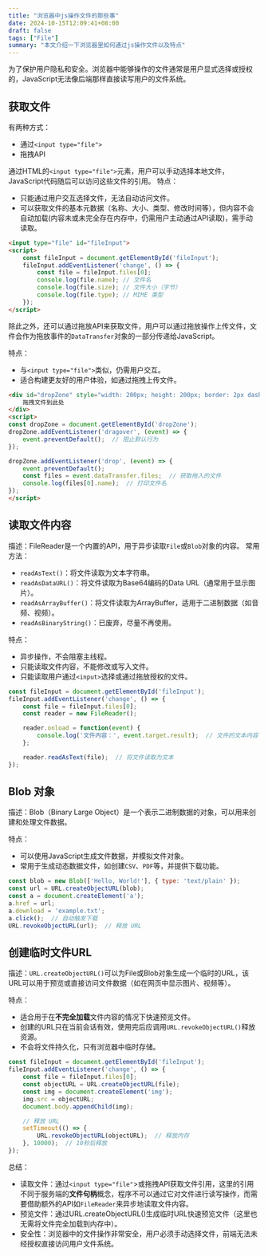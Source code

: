 ```yaml
---
title: "浏览器中js操作文件的那些事"
date: 2024-10-15T12:09:41+08:00
draft: false
tags: ["File"]
summary: "本文介绍一下浏览器里如何通过js操作文件以及特点"
---
```


为了保护用户隐私和安全。浏览器中能够操作的文件通常是用户显式选择或授权的，JavaScript无法像后端那样直接读写用户的文件系统。

## 获取文件
有两种方式：
- 通过`<input type="file">`
- 拖拽API

通过HTML的`<input type="file">`元素，用户可以手动选择本地文件，JavaScript代码随后可以访问这些文件的引用。
特点：
- 只能通过用户交互选择文件，无法自动访问文件。
- 可以获取文件的基本元数据（名称、大小、类型、修改时间等），但内容不会自动加载(内容未或未完全存在内存中，仍需用户主动通过API读取)，需手动读取。

```html
<input type="file" id="fileInput">
<script>
    const fileInput = document.getElementById('fileInput');
    fileInput.addEventListener('change', () => {
        const file = fileInput.files[0];
        console.log(file.name); // 文件名
        console.log(file.size); // 文件大小（字节）
        console.log(file.type); // MIME 类型
    });
</script>
```

除此之外，还可以通过拖放API来获取文件，用户可以通过拖放操作上传文件，文件会作为拖放事件的`DataTransfer`对象的一部分传递给JavaScript。

特点：
- 与`<input type="file">`类似，仍需用户交互。
- 适合构建更友好的用户体验，如通过拖拽上传文件。

```html
<div id="dropZone" style="width: 200px; height: 200px; border: 2px dashed #ccc;">
    拖拽文件到此处
</div>
<script>
const dropZone = document.getElementById('dropZone');
dropZone.addEventListener('dragover', (event) => {
    event.preventDefault();  // 阻止默认行为
});

dropZone.addEventListener('drop', (event) => {
    event.preventDefault();
    const files = event.dataTransfer.files;  // 获取拖入的文件
    console.log(files[0].name);  // 打印文件名
});
</script>
```
## 读取文件内容
描述：FileReader是一个内置的API，用于异步读取`File`或`Blob`对象的内容。
常用方法：
- `readAsText()`：将文件读取为文本字符串。
- `readAsDataURL()`：将文件读取为Base64编码的Data URL（通常用于显示图片）。
- `readAsArrayBuffer()`：将文件读取为ArrayBuffer，适用于二进制数据（如音频、视频）。
- `readAsBinaryString()`：已废弃，尽量不再使用。

特点：
- 异步操作，不会阻塞主线程。
- 只能读取文件内容，不能修改或写入文件。
- 只能读取用户通过`<input>`选择或通过拖放授权的文件。
```javascript
const fileInput = document.getElementById('fileInput');
fileInput.addEventListener('change', () => {
    const file = fileInput.files[0];
    const reader = new FileReader();

    reader.onload = function(event) {
        console.log('文件内容：', event.target.result);  // 文件的文本内容
    };

    reader.readAsText(file);  // 将文件读取为文本
});
```
## Blob 对象
描述：Blob（Binary Large Object）是一个表示二进制数据的对象，可以用来创建和处理文件数据。

特点：
- 可以使用JavaScript生成文件数据，并模拟文件对象。
- 常用于生成动态数据文件，如创建`CSV`、`PDF`等，并提供下载功能。

```javascript
const blob = new Blob(['Hello, World!'], { type: 'text/plain' });
const url = URL.createObjectURL(blob);
const a = document.createElement('a');
a.href = url;
a.download = 'example.txt';
a.click();  // 自动触发下载
URL.revokeObjectURL(url);  // 释放 URL
```
## 创建临时文件URL

描述：`URL.createObjectURL()`可以为File或Blob对象生成一个临时的URL，该URL可以用于预览或直接访问文件数据（如在网页中显示图片、视频等）。

特点：
- 适合用于在**不完全加载**文件内容的情况下快速预览文件。
- 创建的URL只在当前会话有效，使用完后应调用`URL.revokeObjectURL()`释放资源。
- 不会将文件持久化，只有浏览器中临时存储。

```javascript
const fileInput = document.getElementById('fileInput');
fileInput.addEventListener('change', () => {
    const file = fileInput.files[0];
    const objectURL = URL.createObjectURL(file);
    const img = document.createElement('img');
    img.src = objectURL;
    document.body.appendChild(img);

    // 释放 URL
    setTimeout(() => {
        URL.revokeObjectURL(objectURL);  // 释放内存
    }, 10000);  // 10秒后释放
});
```

总结：
- 读取文件：通过`<input type="file"`>或拖拽API获取文件引用，这里的引用不同于服务端的**文件句柄**概念，程序不可以通过它对文件进行读写操作，而需要借助额外的API如`FileReader`来异步地读取文件内容。
- 预览文件：通过URL.createObjectURL()生成临时URL快速预览文件（这里也无需将文件完全加载到内存中）。
- 安全性：浏览器中的文件操作非常安全，用户必须手动选择文件，前端无法未经授权直接访问用户文件系统。